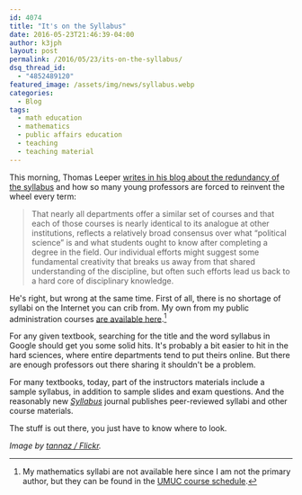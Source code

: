 ```yaml
---
id: 4074
title: "It's on the Syllabus"
date: 2016-05-23T21:46:39-04:00
author: k3jph
layout: post
permalink: /2016/05/23/its-on-the-syllabus/
dsq_thread_id:
  - "4852489120"
featured_image: /assets/img/news/syllabus.webp
categories:
  - Blog
tags:
  - math education
  - mathematics
  - public affairs education
  - teaching
  - teaching material
---
```

This morning, Thomas Leeper [writes in his blog about the redundancy of the syllabus](http://thomasleeper.com/2016/05/why-duplicate-labor/) and how so many young professors are forced to reinvent the wheel every term:

>  That nearly all departments offer a similar set of courses and that each of those courses is nearly identical to its analogue at other institutions, reflects a relatively broad consensus over what “political science” is and what students ought to know after completing a degree in the field. Our individual efforts might suggest some fundamental creativity that breaks us away from that shared understanding of the discipline, but often such efforts lead us back to a hard core of disciplinary knowledge.

He's right, but wrong at the same time.  First of all, there is no shortage of syllabi on the Internet you can crib from.  My own from my public administration courses [are available here](/teaching).[^syllabi]

For any given textbook, searching for the title and the word syllabus in Google should get you some solid hits.  It's probably a bit easier to hit in the hard sciences, where entire departments tend to put theirs online.  But there are enough professors out there sharing it shouldn't be a problem.

For many textbooks, today, part of the instructors materials include a sample syllabus, in addition to sample slides and exam questions.  And the reasonably new _[Syllabus](http://www.syllabusjournal.org/syllabus)_ journal publishes peer-reviewed syllabi and other course materials.  

The stuff is out there, you just have to know where to look.

[^syllabi]: My mathematics syllabi are not available here since I am not the primary author, but they can be found in the [UMUC course schedule](http://webapps.umuc.edu/soc/us.cfm?fAcad=UGRD).

_Image by [tannaz / Flickr](https://www.flickr.com/photos/tannazie/543966662)._
